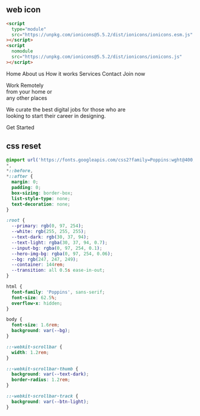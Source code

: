 ## web icon
```html
<script
  type="module"
  src="https://unpkg.com/ionicons@5.5.2/dist/ionicons/ionicons.esm.js"
></script>
<script
  nomodule
  src="https://unpkg.com/ionicons@5.5.2/dist/ionicons/ionicons.js"
></script>
```

Home
About us
How it works
Services
Contact
Join now

Work <span>Remotely</span> <br> from your home or <br> any other places

We curate the best digital jobs for those who are <br> looking to start their career in designing.

Get Started

## css reset
```css
@import url('https://fonts.googleapis.com/css2?family=Poppins:wght@400;500;700&display=swap');
*,
*::before,
*::after {
  margin: 0;
  padding: 0;
  box-sizing: border-box;
  list-style-type: none;
  text-decoration: none;
}

:root {
  --primary: rgb(0, 97, 254);
  --white: rgb(255, 255, 255);
  --text-dark: rgb(30, 37, 94);
  --text-light: rgba(30, 37, 94, 0.7);
  --input-bg: rgba(0, 97, 254, 0.1);
  --hero-img-bg: rgba(0, 97, 254, 0.06);
  --bg: rgb(247, 247, 249);
  --container: 144rem;
  --transition: all 0.5s ease-in-out;
}

html {
  font-family: 'Poppins', sans-serif;
  font-size: 62.5%;
  overflow-x: hidden;
}

body {
  font-size: 1.6rem;
  background: var(--bg);
}

::-webkit-scrollbar {
  width: 1.2rem;
}

::-webkit-scrollbar-thumb {
  background: var(--text-dark);
  border-radius: 1.2rem;
}

::-webkit-scrollbar-track {
  background: var(--btn-light);
}
```